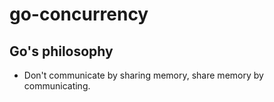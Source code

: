 # go-concurrency

## Go's philosophy

- Don't communicate by sharing memory, share memory by communicating.
